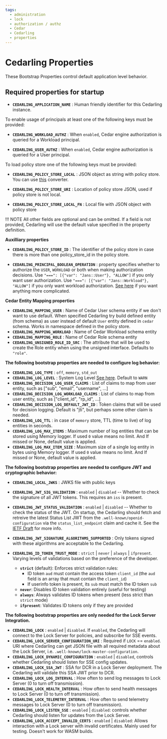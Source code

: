```yaml
---
tags:
  - administration
  - lock
  - authorization / authz
  - Cedar
  - Cedarling
  - properties
---
```


# Cedarling Properties

These Bootstrap Properties control default application level behavior.

## Required properties for startup

- **`CEDARLING_APPLICATION_NAME`** : Human friendly identifier for this Cedarling instance.

To enable usage of principals at least one of the following keys must be provided:

- **`CEDARLING_WORKLOAD_AUTHZ`** : When `enabled`, Cedar engine authorization is queried for a Workload principal.

- **`CEDARLING_USER_AUTHZ`** : When `enabled`, Cedar engine authorization is queried for a User principal.

To load policy store one of the following keys must be provided:

- **`CEDARLING_POLICY_STORE_LOCAL`** : JSON object as string with policy store. You can use [this](https://jsontostring.com/) converter.

- **`CEDARLING_POLICY_STORE_URI`** : Location of policy store JSON, used if policy store is not local.

- **`CEDARLING_POLICY_STORE_LOCAL_FN`** : Local file with JSON object with policy store

!!! NOTE
    All other fields are optional and can be omitted. If a field is not provided, Cedarling will use the default value specified in the property definition.

**Auxilliary properties**

- **`CEDARLING_POLICY_STORE_ID`** : The identifier of the policy store in case there is more than one policy_store_id in the policy store.

- **`CEDARLING_PRINCIPAL_BOOLEAN_OPERATION`** : property specifies whether to authorize the `USER`, `WORKLOAD` or both when making authorization decisions.
  Use `"===": [{"var": "Jans::User"}, "ALLOW"]` if you only want user authorization. Use `"===": [{"var": "Jans::Workload"}, "ALLOW"]` if you only want workload authorization. [See here](./cedarling-principal-boolean-operations.md) if you want anything more complicated.

**Cedar Entity Mapping properties**

- **`CEDARLING_MAPPING_USER`** : Name of Cedar User schema entity if we don't want to use default. When specified Cedarling try build defined entity (from schema) as user instead of default `User` entity defined in `cedar` schema. Works in namespace defined in the policy store.
- **`CEDARLING_MAPPING_WORKLOAD`** : Name of Cedar Workload schema entity
- **`CEDARLING_MAPPING_ROLE`** : Name of Cedar Role schema entity
- **`CEDARLING_UNSIGNED_ROLE_ID_SRC`** : The attribute that will be used to create the Role entity when using the unsigned interface. Defaults to `"role"`.

**The following bootstrap properties are needed to configure log behavior:**

- **`CEDARLING_LOG_TYPE`** : `off`, `memory`, `std_out`
- **`CEDARLING_LOG_LEVEL`** : System Log Level [See here](./cedarling-logs.md). Default to `WARN`
- **`CEDARLING_DECISION_LOG_USER_CLAIMS`** : List of claims to map from user entity, such as ["sub", "email", "username", ...]
- **`CEDARLING_DECISION_LOG_WORKLOAD_CLAIMS`** : List of claims to map from user entity, such as ["client_id", "rp_id", ...]
- **`CEDARLING_DECISION_LOG_DEFAULT_JWT_ID`** : Token claims that will be used for decision logging. Default is "jti", but perhaps some other claim is needed.
- **`CEDARLING_LOG_TTL`** : in case of `memory` store, TTL (time to live) of log entities in seconds.
- **`CEDARLING_LOG_MAX_ITEMS`** : Maximum number of log entities that can be stored using Memory logger. If used `0` value means no limit. And If missed or None, default value is applied.
- **`CEDARLING_LOG_MAX_ITEM_SIZE`** : Maximum size of a single log entity in bytes using Memory logger. If used `0` value means no limit. And If missed or None, default value is applied.

**The following bootstrap properties are needed to configure JWT and cryptographic behavior:**

- **`CEDARLING_LOCAL_JWKS`** : JWKS file with public keys

- **`CEDARLING_JWT_SIG_VALIDATION`** : `enabled` | `disabled` -- Whether to check the signature of all JWT tokens. This requires an `iss` is present.
- **`CEDARLING_JWT_STATUS_VALIDATION`** : `enabled` | `disabled` -- Whether to check the status of the JWT. On startup, the Cedarling should fetch and retreive the latest Status List JWT from the `.well-known/openid-configuration` via the `status_list_endpoint` claim and cache it. See the [IETF Draft](https://datatracker.ietf.org/doc/draft-ietf-oauth-status-list/) for more info.
- **`CEDARLING_JWT_SIGNATURE_ALGORITHMS_SUPPORTED`** : Only tokens signed with these algorithms are acceptable to the Cedarling.
- **`CEDARLING_ID_TOKEN_TRUST_MODE`** : `strict` | `never` | `always` | `ifpresent`. Varying levels of validations based on the preference of the developer.

  - **`strict`** (default): Enforces strict validation rules:
    - ID token `aud` must contain the access token `client_id` (the `aud` field is an array that must contain the `client_id`)
    - If userinfo token is present, its `sub` must match the ID token `sub`
  - **`never`**: Disables ID token validation entirely (useful for testing)
  - **`always`**: Always validates ID tokens when present (less strict than `strict` mode)
  - **`ifpresent`**: Validates ID tokens only if they are provided


**The following bootstrap properties are only needed for the Lock Server Integration.**

- **`CEDARLING_LOCK`** : `enabled` | `disabled`. If `enabled`, the Cedarling will connect to the Lock Server for policies, and subscribe for SSE events.
- **`CEDARLING_LOCK_SERVER_CONFIGURATION_URI`** : Required if `LOCK` == `enabled`. URI where Cedarling can get JSON file with all required metadata about the Lock Server, i.e. `.well-known/lock-master-configuration`.
- **`CEDARLING_LOCK_DYNAMIC_CONFIGURATION`** : `enabled` | `disabled`, controls whether Cedarling should listen for SSE config updates.
- **`CEDARLING_LOCK_SSA_JWT`** : SSA for DCR in a Lock Server deployment. The Cedarling will validate this SSA JWT prior to DCR.
- **`CEDARLING_LOCK_LOG_INTERVAL`** : How often to send log messages to Lock Server (0 to turn off transmission).
- **`CEDARLING_LOCK_HEALTH_INTERVAL`** : How often to send health messages to Lock Server (0 to turn off transmission).
- **`CEDARLING_LOCK_TELEMETRY_INTERVAL`** : How often to send telemetry messages to Lock Server (0 to turn off transmission).
- **`CEDARLING_LOCK_LISTEN_SSE`** : `enabled` | `disabled`: controls whether Cedarling should listen for updates from the Lock Server.
- **`CEDARLING_LOCK_ACCEPT_INVALID_CERTS`** : `enabled` | `disabled`: Allows interaction with a Lock server with invalid certificates. Mainly used for testing. Doesn't work for WASM builds.
